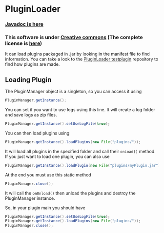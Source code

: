 # PluginLoader
### [Javadoc is here](http://hugo4715.github.io/PluginLoader/doc/index.html)

### This software is under [Creative commons](http://creativecommons.org/licenses/by/4.0/) (The complete license is [here](http://creativecommons.org/licenses/by/4.0/legalcode))
It can load plugins packaged in .jar by looking in the manifest file to find information.
You can take a look to the [PluginLoader testplugin](https://github.com/hugo4715/PluginLoader_TestPlugin) repository to find how plugins are made.


## Loading Plugin
The PluginManager object is a singleton, so you can access it using
```java
PluginManager.getInstance();
```
You can set if you want to use logs using this line. It will create a log folder and save logs as zip files.
```java
PluginManager.getInstance().setUseLogFile(true);
```
You can then load plugins using 
```java
PluginManager.getInstance().loadPlugins(new File("plugins/"));
```
It will load all plugins in the specified folder and call their `onLoad()` method.
If you just want to load one plugin, you can also use 
```java
PluginManager.getInstance().loadPlugin(new File("plugins/myPlugin.jar"));
```

At the end you must use this static method 
```java
PluginManager.close();
```
It will call the `onUnload()`  then unload the plugins and destroy the PluginManager instance.


So, in your plugin main you should have
```java
PluginManager.getInstance().setUseLogFile(true);
PluginManager.getInstance().loadPlugins(new File("plugins/"));
PluginManager.close();
```
